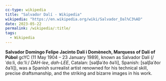 ```yaml
---
cc-type: wikipedia
title: "Salvador Dalí - Wikipedia"
wikipedia: "https://en.wikipedia.org/wiki/Salvador_Dal%C3%AD"
date: 2023-05-22
permalink: /wikipedia/:title/
tags:
  - Wikipedia
---
```

**Salvador Domingo Felipe Jacinto Dalí i Domènech, Marquess of Dalí of Púbol** gcYC (11 May 1904 – 23 January 1989), known as Salvador Dalí (/ˈdɑːli, dɑːˈliː/ *DAH-lee*, *dah-LEE*, Catalan: [səlβəˈðo ðəˈli], Spanish: [salβaˈðoɾ ðaˈli]), was a Spanish surrealist artist renowned for his technical skill, precise draftsmanship, and the striking and bizarre images in his work.